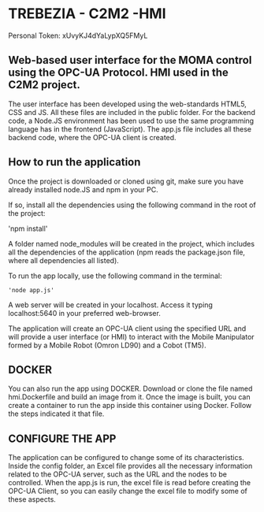 # TREBEZIA - C2M2 -HMI

Personal Token: xUvyKJ4dYaLypXQ5FMyL

## Web-based user interface for the MOMA control using the OPC-UA Protocol. HMI used in the C2M2 project.

The user interface has been developed using the web-standards HTML5, CSS and JS. All these files are 
included in the public folder. For the backend code, a Node.JS environment has been used to use the
same programming language has in the frontend (JavaScript). The app.js file includes all these backend
code, where the OPC-UA client is created.

## How to run the application

Once the project is downloaded or cloned using git, make sure you have already installed node.JS and npm in your PC.

If so, install all the dependencies using the following command in the root of the project:

'npm install'

A folder named node_modules will be created in the project, which includes all the dependencies of the application 
(npm reads the package.json file, where all dependencies all listed).

To run the app locally, use the following command in the terminal:

    'node app.js'

A web server will be created in your localhost. Access it typing localhost:5640 in your preferred web-browser.

The application will create an OPC-UA client using the specified URL and will provide a user interface (or HMI) 
to interact with the Mobile Manipulator formed by a Mobile Robot (Omron LD90) and a Cobot (TM5).

## DOCKER

You can also run the app using DOCKER. Download or clone the file named hmi.Dockerfile and build an image from it. 
Once the image is built, you can create a container to run the app inside this container using Docker. Follow the 
steps indicated it that file.

## CONFIGURE THE APP

The application can be configured to change some of its characteristics. Inside the config folder, an Excel file
provides all the necessary information related to the OPC-UA server, such as the URL and the nodes to be controlled.
When the app.js is run, the excel file is read before creating the OPC-UA Client, so you can easily change the 
excel file to modify some of these aspects.